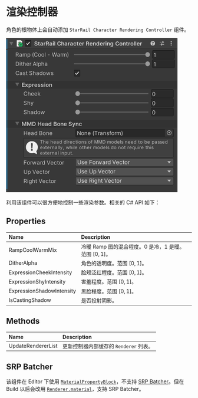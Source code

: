 # 渲染控制器

角色的根物体上会自动添加 `StarRail Character Rendering Controller` 组件。

![角色渲染控制器](../../assets/character-rendering-controller.png)

利用该组件可以很方便地控制一些渲染参数。相关的 C# API 如下：

## Properties

|Name|Description|
|:-|:-|
|RampCoolWarmMix|冷暖 Ramp 图的混合程度。0 是冷，1 是暖。范围 $[0, 1]$。|
|DitherAlpha|角色的透明度。范围 $[0, 1]$。|
|ExpressionCheekIntensity|脸颊泛红程度。范围 $[0, 1]$。|
|ExpressionShyIntensity|害羞程度。范围 $[0, 1]$。|
|ExpressionShadowIntensity|黑脸程度。范围 $[0, 1]$。|
|IsCastingShadow|是否投射阴影。|

## Methods

|Name|Description|
|:-|:-|
|UpdateRendererList|更新控制器内部缓存的 `Renderer` 列表。|

## SRP Batcher

该组件在 Editor 下使用 [`MaterialPropertyBlock`](https://docs.unity3d.com/ScriptReference/MaterialPropertyBlock.html)，不支持 [SRP Batcher](https://docs.unity3d.com/Manual/SRPBatcher.html)。但在 Build 以后会改用 [`Renderer.material`](https://docs.unity3d.com/ScriptReference/Renderer-material.html)，支持 SRP Batcher。

